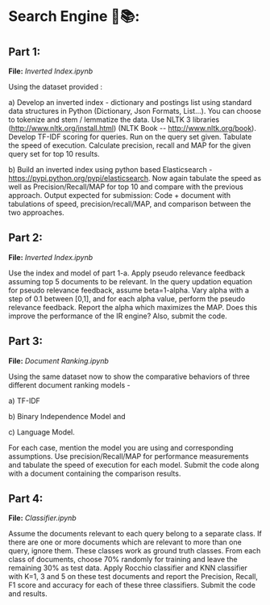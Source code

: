 # Search Engine 🔎📚:

## Part 1: 

**File:** *Inverted Index.ipynb*

Using the dataset provided :

a) Develop an inverted index - dictionary and postings list using standard data
structures in Python (Dictionary, Json Formats, List...). You can choose to tokenize
and stem / lemmatize the data. Use NLTK 3 libraries
(http://www.nltk.org/install.html) (NLTK Book -- http://www.nltk.org/book).
Develop TF-IDF scoring for queries. Run on the query set given. Tabulate the speed
of execution. Calculate precision, recall and MAP for the given query set for top 10
results.

b) Build an inverted index using python based Elasticsearch -
https://pypi.python.org/pypi/elasticsearch. Now again tabulate the speed as well as
Precision/Recall/MAP for top 10 and compare with the previous approach.
Output expected for submission: Code + document with tabulations of speed,
precision/recall/MAP, and comparison between the two approaches.

## Part 2: 

**File:** *Inverted Index.ipynb*

Use the index and model of part 1-a. Apply pseudo relevance feedback assuming
top 5 documents to be relevant. In the query updation equation for pseudo relevance
feedback, assume beta=1-alpha. Vary alpha with a step of 0.1 between [0,1], and for each
alpha value, perform the pseudo relevance feedback. Report the alpha which maximizes the
MAP. Does this improve the performance of the IR engine? Also, submit the code.

## Part 3: 

**File:** *Document Ranking.ipynb*

Using the same dataset now to show the comparative behaviors of three different
document ranking models - 

a) TF-IDF 

b) Binary Independence Model and 

c) Language Model. 

For each case, mention the model you are using and corresponding assumptions.
Use precision/Recall/MAP for performance measurements and tabulate the speed of
execution for each model. Submit the code along with a document containing the
comparison results.


## Part 4: 

**File:** *Classifier.ipynb*

Assume the documents relevant to each query belong to a separate class. If there
are one or more documents which are relevant to more than one query, ignore them. These
classes work as ground truth classes. From each class of documents, choose 70% randomly
for training and leave the remaining 30% as test data. Apply Rocchio classifier and KNN
classifier with K=1, 3 and 5 on these test documents and report the Precision, Recall, F1
score and accuracy for each of these three classifiers. Submit the code and results.
